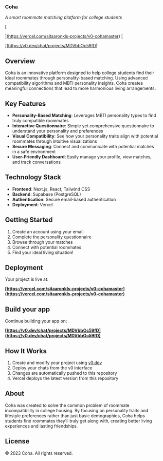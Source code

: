 ### Coha

*A smart roommate matching platform for college students*

[

](https://vercel.com/sitaaronkls-projects/v0-cohamaster)
[

](https://v0.dev/chat/projects/MDVbbOc59fD)

## Overview

Coha is an innovative platform designed to help college students find their ideal roommates through personality-based matching. Using advanced compatibility algorithms and MBTI personality insights, Coha creates meaningful connections that lead to more harmonious living arrangements.

## Key Features

- **Personality-Based Matching**: Leverages MBTI personality types to find truly compatible roommates
- **Interactive Questionnaire**: Simple yet comprehensive questionnaire to understand your personality and preferences
- **Visual Compatibility**: See how your personality traits align with potential roommates through intuitive visualizations
- **Secure Messaging**: Connect and communicate with potential matches in a safe environment
- **User-Friendly Dashboard**: Easily manage your profile, view matches, and track conversations


## Technology Stack

- **Frontend**: Next.js, React, Tailwind CSS
- **Backend**: Supabase (PostgreSQL)
- **Authentication**: Secure email-based authentication
- **Deployment**: Vercel


## Getting Started

1. Create an account using your email
2. Complete the personality questionnaire
3. Browse through your matches
4. Connect with potential roommates
5. Find your ideal living situation!


## Deployment

Your project is live at:

**[https://vercel.com/sitaaronkls-projects/v0-cohamaster](https://vercel.com/sitaaronkls-projects/v0-cohamaster)**

## Build your app

Continue building your app on:

**[https://v0.dev/chat/projects/MDVbbOc59fD](https://v0.dev/chat/projects/MDVbbOc59fD)**

## How It Works

1. Create and modify your project using [v0.dev](https://v0.dev)
2. Deploy your chats from the v0 interface
3. Changes are automatically pushed to this repository
4. Vercel deploys the latest version from this repository


## About

Coha was created to solve the common problem of roommate incompatibility in college housing. By focusing on personality traits and lifestyle preferences rather than just basic demographics, Coha helps students find roommates they'll truly get along with, creating better living experiences and lasting friendships.

## License

© 2023 Coha. All rights reserved.
